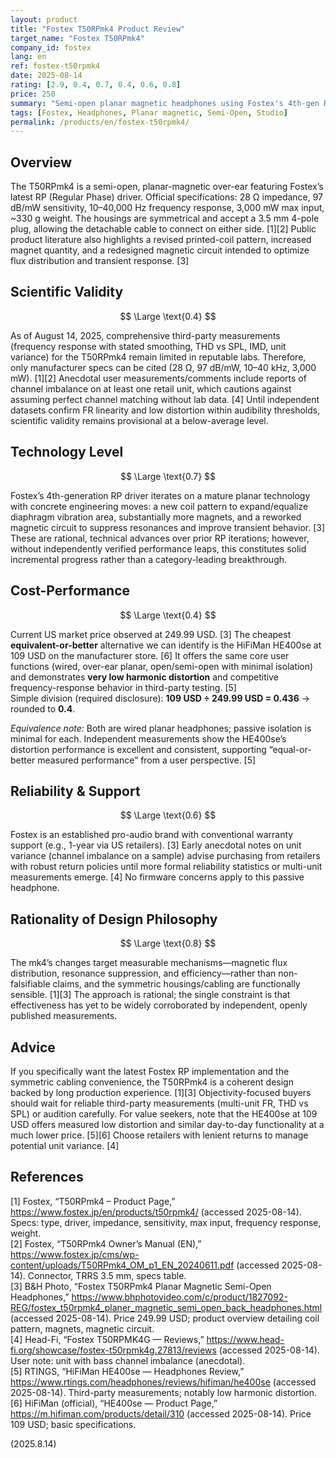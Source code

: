 ```yaml
---
layout: product
title: "Fostex T50RPmk4 Product Review"
target_name: "Fostex T50RPmk4"
company_id: fostex
lang: en
ref: fostex-t50rpmk4
date: 2025-08-14
rating: [2.9, 0.4, 0.7, 0.4, 0.6, 0.8]
price: 250
summary: "Semi-open planar magnetic headphones using Fostex's 4th-gen RP driver with symmetric housings and a 3.5 mm TRRS jack; official specs list 28 Ω, 97 dB/mW, 10–40 kHz, and 3,000 mW. Independent lab measurements are scarce as of this writing, and there are anecdotal reports of unit variance; cost-performance is constrained by cheaper planars with proven measurements."
tags: [Fostex, Headphones, Planar magnetic, Semi-Open, Studio]
permalink: /products/en/fostex-t50rpmk4/
---
```

## Overview

The T50RPmk4 is a semi-open, planar-magnetic over-ear featuring Fostex’s latest RP (Regular Phase) driver. Official specifications: 28 Ω impedance, 97 dB/mW sensitivity, 10–40,000 Hz frequency response, 3,000 mW max input, ~330 g weight. The housings are symmetrical and accept a 3.5 mm 4-pole plug, allowing the detachable cable to connect on either side. [1][2] Public product literature also highlights a revised printed-coil pattern, increased magnet quantity, and a redesigned magnetic circuit intended to optimize flux distribution and transient response. [3]

## Scientific Validity

$$ \Large \text{0.4} $$

As of August 14, 2025, comprehensive third-party measurements (frequency response with stated smoothing, THD vs SPL, IMD, unit variance) for the T50RPmk4 remain limited in reputable labs. Therefore, only manufacturer specs can be cited (28 Ω, 97 dB/mW, 10–40 kHz, 3,000 mW). [1][2] Anecdotal user measurements/comments include reports of channel imbalance on at least one retail unit, which cautions against assuming perfect channel matching without lab data. [4] Until independent datasets confirm FR linearity and low distortion within audibility thresholds, scientific validity remains provisional at a below-average level.

## Technology Level

$$ \Large \text{0.7} $$

Fostex’s 4th-generation RP driver iterates on a mature planar technology with concrete engineering moves: a new coil pattern to expand/equalize diaphragm vibration area, substantially more magnets, and a reworked magnetic circuit to suppress resonances and improve transient behavior. [3] These are rational, technical advances over prior RP iterations; however, without independently verified performance leaps, this constitutes solid incremental progress rather than a category-leading breakthrough.

## Cost-Performance

$$ \Large \text{0.4} $$

Current US market price observed at 249.99 USD. [3] The cheapest **equivalent-or-better** alternative we can identify is the HiFiMan HE400se at 109 USD on the manufacturer store. [6] It offers the same core user functions (wired, over-ear planar, open/semi-open with minimal isolation) and demonstrates **very low harmonic distortion** and competitive frequency-response behavior in third-party testing. [5]  
Simple division (required disclosure): **109 USD ÷ 249.99 USD = 0.436** → rounded to **0.4**.

*Equivalence note:* Both are wired planar headphones; passive isolation is minimal for each. Independent measurements show the HE400se’s distortion performance is excellent and consistent, supporting “equal-or-better measured performance” from a user perspective. [5]

## Reliability & Support

$$ \Large \text{0.6} $$

Fostex is an established pro-audio brand with conventional warranty support (e.g., 1-year via US retailers). [3] Early anecdotal notes on unit variance (channel imbalance on a sample) advise purchasing from retailers with robust return policies until more formal reliability statistics or multi-unit measurements emerge. [4] No firmware concerns apply to this passive headphone.

## Rationality of Design Philosophy

$$ \Large \text{0.8} $$

The mk4’s changes target measurable mechanisms—magnetic flux distribution, resonance suppression, and efficiency—rather than non-falsifiable claims, and the symmetric housings/cabling are functionally sensible. [1][3] The approach is rational; the single constraint is that effectiveness has yet to be widely corroborated by independent, openly published measurements.

## Advice

If you specifically want the latest Fostex RP implementation and the symmetric cabling convenience, the T50RPmk4 is a coherent design backed by long production experience. [1][3] Objectivity-focused buyers should wait for reliable third-party measurements (multi-unit FR, THD vs SPL) or audition carefully. For value seekers, note that the HE400se at 109 USD offers measured low distortion and similar day-to-day functionality at a much lower price. [5][6] Choose retailers with lenient returns to manage potential unit variance. [4]

## References

[1] Fostex, “T50RPmk4 – Product Page,” https://www.fostex.jp/en/products/t50rpmk4/ (accessed 2025-08-14). Specs: type, driver, impedance, sensitivity, max input, frequency response, weight.  
[2] Fostex, “T50RPmk4 Owner’s Manual (EN),” https://www.fostex.jp/cms/wp-content/uploads/T50RPmk4_OM_p1_EN_20240611.pdf (accessed 2025-08-14). Connector, TRRS 3.5 mm, specs table.  
[3] B&H Photo, “Fostex T50RPmk4 Planar Magnetic Semi-Open Headphones,” https://www.bhphotovideo.com/c/product/1827092-REG/fostex_t50rpmk4_planer_magnetic_semi_open_back_headphones.html (accessed 2025-08-14). Price 249.99 USD; product overview detailing coil pattern, magnets, magnetic circuit.  
[4] Head-Fi, “Fostex T50RPMK4G — Reviews,” https://www.head-fi.org/showcase/fostex-t50rpmk4g.27813/reviews (accessed 2025-08-14). User note: unit with bass channel imbalance (anecdotal).  
[5] RTINGS, “HiFiMan HE400se — Headphones Review,” https://www.rtings.com/headphones/reviews/hifiman/he400se (accessed 2025-08-14). Third-party measurements; notably low harmonic distortion.  
[6] HiFiMan (official), “HE400se — Product Page,” https://m.hifiman.com/products/detail/310 (accessed 2025-08-14). Price 109 USD; basic specifications.

(2025.8.14)

